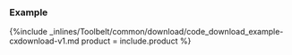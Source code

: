 <!--  usedin: [ _legacy_docker/Toolbelt/download-v1.md, _maestro/Toolbelt/download-v1.md, _node/toolbelt/download-v1.md, _rails/Toolbelt/download-v1.md] -->


### Example



{%include _inlines/Toolbelt/common/download/code_download_example-cxdownload-v1.md  product = include.product %}



